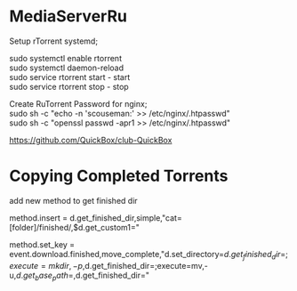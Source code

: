 # MediaServerRu

Setup rTorrent systemd;  


sudo systemctl enable rtorrent  
sudo systemctl daemon-reload  
sudo service rtorrent start       - start  
sudo service rtorrent stop        - stop  


Create RuTorrent Password for nginx;  
sudo sh -c "echo -n 'scouseman:' >> /etc/nginx/.htpasswd"  
sudo sh -c "openssl passwd -apr1 >> /etc/nginx/.htpasswd"  

  
https://github.com/QuickBox/club-QuickBox


# Copying Completed Torrents
add new method to get finished dir


method.insert = d.get_finished_dir,simple,"cat=[folder]/finished/,$d.get_custom1="

method.set_key = event.download.finished,move_complete,"d.set_directory=$d.get_finished_dir=;execute=mkdir,-p,$d.get_finished_dir=;execute=mv,-u,$d.get_base_path=,$d.get_finished_dir="
